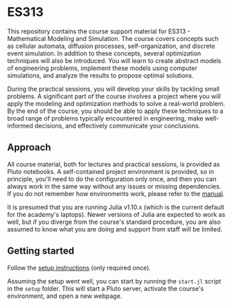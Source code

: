 # ES313
This repository contains the course support material for ES313 - Mathematical Modeling and Simulation. The course covers concepts such as cellular automata, diffusion processes, self-organization, and discrete event simulation. In addition to these concepts, several optimization techniques will also be introduced. You will learn to create abstract models of engineering problems, implement these models using computer simulations, and analyze the results to propose optimal solutions.

During the practical sessions, you will develop your skills by tackling small problems. A significant part of the course involves a project where you will apply the modeling and optimization methods to solve a real-world problem. By the end of the course, you should be able to apply these techniques to a broad range of problems typically encountered in engineering, make well-informed decisions, and effectively communicate your conclusions.

## Approach
All course material, both for lectures and practical sessions, is provided as Pluto notebooks. A self-contained project environment is provided, so in principle, you'll need to do the configuration only once, and then you can always work in the same way without any issues or missing dependencies. If you do not remember how environments work, please refer to the [manual](https://docs.julialang.org/en/v1/manual/code-loading/#Environments-1).

It is presumed that you are running Julia v1.10.x (which is the current default for the academy's laptops). Newer versions of Julia are expected to work as well, but if you diverge from the course's standard procedure, you are also assumed to know what you are doing and support from staff will be limited.

## Getting started
Follow the [setup instructions](/setup/readme.md) (only required once).

Assuming the setup went well, you can start by running the `start.jl` script in the `setup` folder. This will start a Pluto server, activate the course's environment, and open a new webpage.
